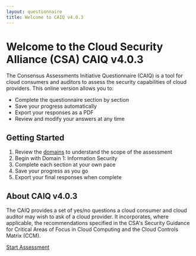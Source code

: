 ```yaml
---
layout: questionnaire
title: Welcome to CAIQ v4.0.3
---
```


# Welcome to the Cloud Security Alliance (CSA) CAIQ v4.0.3

The Consensus Assessments Initiative Questionnaire (CAIQ) is a tool for cloud consumers and auditors to assess the security capabilities of cloud providers. This online version allows you to:

- Complete the questionnaire section by section
- Save your progress automatically
- Export your responses as a PDF
- Review and modify your answers at any time

## Getting Started

1. Review the [domains](/domains) to understand the scope of the assessment
2. Begin with Domain 1: Information Security
3. Complete each section at your own pace
4. Save your progress as you go
5. Export your final responses when complete

## About CAIQ v4.0.3

The CAIQ provides a set of yes/no questions a cloud consumer and cloud auditor may wish to ask of a cloud provider. It incorporates, where applicable, the recommendations specified in the CSA's Security Guidance for Critical Areas of Focus in Cloud Computing and the Cloud Controls Matrix (CCM).

[Start Assessment](/domains/domain1) 